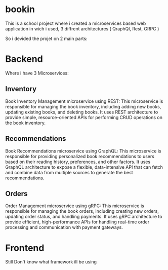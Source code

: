 # bookin

This is a school project where i created a microservices based web application in wich i used, 3 diffrent architectures ( QraphQl, Rest, GRPC )

So i devided the projet on 2 main parts:

# Backend
Where i have 3 Microservices:

## Inventory
Book Inventory Management microservice using REST: This microservice is responsible for managing the book inventory, including adding new books, updating existing books, and deleting books. It uses REST architecture to provide simple, resource-oriented APIs for performing CRUD operations on the book inventory.

## Recommendations
Book Recommendations microservice using GraphQL: This microservice is responsible for providing personalized book recommendations to users based on their reading history, preferences, and other factors. It uses GraphQL architecture to expose a flexible, data-intensive API that can fetch and combine data from multiple sources to generate the best recommendations.

## Orders
Order Management microservice using gRPC: This microservice is responsible for managing the book orders, including creating new orders, updating order status, and handling payments. It uses gRPC architecture to provide efficient, high-performance APIs for handling real-time order processing and communication with payment gateways.

# Frontend

Still Don't know what framework ill be using
